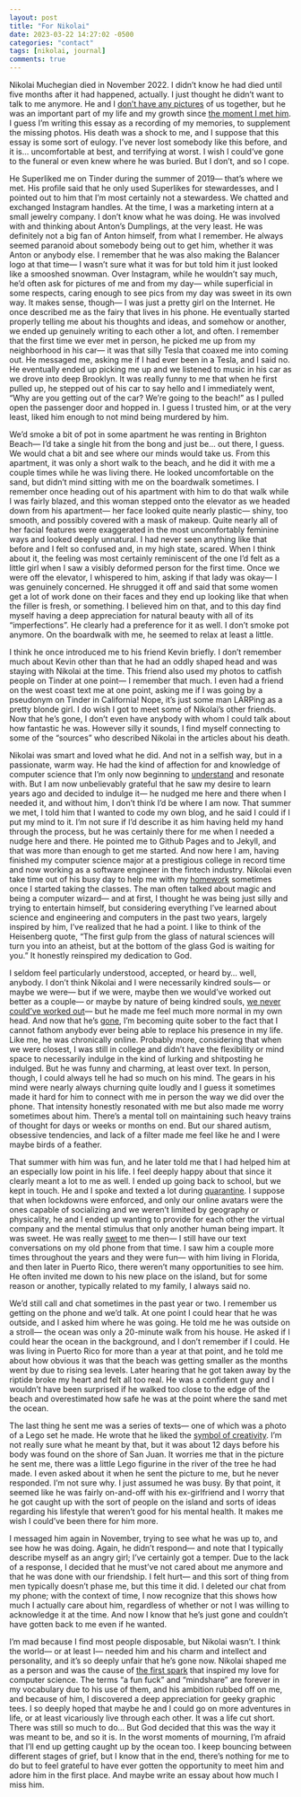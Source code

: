```yaml
---
layout: post
title: "For Nikolai"
date: 2023-03-22 14:27:02 -0500
categories: "contact"
tags: [nikolai, journal]
comments: true
---
```

Nikolai Muchegian died in November 2022. I didn’t know he had died until five months after it had happened, actually. I just thought he didn’t want to talk to me anymore. He and I <a href="/images/nik/photos.PNG" target="_blank">don’t have any pictures</a> of us together, but he was an important part of my life and my growth since <a href="/images/nik/04-01-2020.jpeg" target="_blank">the moment I met him</a>. I guess I’m writing this essay as a recording of my memories, to supplement the missing photos. His death was a shock to me, and I suppose that this essay is some sort of eulogy. I’ve never lost somebody like this before, and it is… uncomfortable at best, and terrifying at worst. I wish I could’ve gone to the funeral or even knew where he was buried. But I don’t, and so I cope.<!-- more -->

He Superliked me on Tinder during the summer of 2019— that’s where we met. His profile said that he only used Superlikes for stewardesses, and I pointed out to him that I’m most certainly not a stewardess. We chatted and exchanged Instagram handles. At the time, I was a marketing intern at a small jewelry company. I don’t know what he was doing. He was involved with and thinking about Anton’s Dumplings, at the very least. He was definitely not a big fan of Anton himself, from what I remember. He always seemed paranoid about somebody being out to get him, whether it was Anton or anybody else. I remember that he was also making the Balancer logo at that time— I wasn’t sure what it was for but told him it just looked like a smooshed snowman. Over Instagram, while he wouldn’t say much, he’d often ask for pictures of me and from my day— while superficial in some respects, caring enough to see pics from my day was sweet in its own way. It makes sense, though— I was just a pretty girl on the Internet. He once described me as the fairy that lives in his phone. He eventually started properly telling me about his thoughts and ideas, and somehow or another, we ended up genuinely writing to each other a lot, and often. I remember that the first time we ever met in person, he picked me up from my neighborhood in his car— it was that silly Tesla that coaxed me into coming out. He messaged me, asking me if I had ever been in a Tesla, and I said no. He eventually ended up picking me up and we listened to music in his car as we drove into deep Brooklyn. It was really funny to me that when he first pulled up, he stepped out of his car to say hello and I immediately went, “Why are you getting out of the car? We’re going to the beach!” as I pulled open the passenger door and hopped in. I guess I trusted him, or at the very least, liked him enough to not mind being murdered by him.

We’d smoke a bit of pot in some apartment he was renting in Brighton Beach— I’d take a single hit from the bong and just be… out there, I guess. We would chat a bit and see where our minds would take us. From this apartment, it was only a short walk to the beach, and he did it with me a couple times while he was living there. He looked uncomfortable on the sand, but didn’t mind sitting with me on the boardwalk sometimes. I remember once heading out of his apartment with him to do that walk while I was fairly blazed, and this woman stepped onto the elevator as we headed down from his apartment— her face looked quite nearly plastic— shiny, too smooth, and possibly covered with a mask of makeup. Quite nearly all of her facial features were exaggerated in the most uncomfortably feminine ways and looked deeply unnatural. I had never seen anything like that before and I felt so confused and, in my high state, scared. When I think about it, the feeling was most certainly reminiscent of the one I’d felt as a little girl when I saw a visibly deformed person for the first time. Once we were off the elevator, I whispered to him, asking if that lady was okay— I was genuinely concerned. He shrugged it off and said that some women get a lot of work done on their faces and they end up looking like that when the filler is fresh, or something. I believed him on that, and to this day find myself having a deep appreciation for natural beauty with all of its “imperfections”. He clearly had a preference for it as well. I don’t smoke pot anymore. On the boardwalk with me, he seemed to relax at least a little.

I think he once introduced me to his friend Kevin briefly. I don’t remember much about Kevin other than that he had an oddly shaped head and was staying with Nikolai at the time. This friend also used my photos to catfish people on Tinder at one point— I remember that much. I even had a friend on the west coast text me at one point, asking me if I was going by a pseudonym on Tinder in California! Nope, it’s just some man LARPing as a pretty blonde girl. I do wish I got to meet some of Nikolai’s other friends. Now that he’s gone, I don’t even have anybody with whom I could talk about how fantastic he was. However silly it sounds, I find myself connecting to some of the “sources” who described Nikolai in the articles about his death.

Nikolai was smart and loved what he did. And not in a selfish way, but in a passionate, warm way. He had the kind of affection for and knowledge of computer science that I’m only now beginning to <a href="/images/nik/specialize.PNG" target="_blank">understand</a> and resonate with. But I am now unbelievably grateful that he saw my desire to learn years ago and decided to indulge it— he nudged me here and there when I needed it, and without him, I don’t think I’d be where I am now. That summer we met, I told him that I wanted to code my own blog, and he said I could if I put my mind to it. I’m not sure if I’d describe it as him having held my hand through the process, but he was certainly there for me when I needed a nudge here and there. He pointed me to Github Pages and to Jekyll, and that was more than enough to get me started. And now here I am, having finished my computer science major at a prestigious college in record time and now working as a software engineer in the fintech industry. Nikolai even take time out of his busy day to help me with my <a href="/images/nik/hw.PNG" target="_blank">homework</a> sometimes once I started taking the classes. The man often talked about magic and being a computer wizard— and at first, I thought he was being just silly and trying to entertain himself, but considering everything I’ve learned about science and engineering and computers in the past two years, largely inspired by him, I’ve realized that he had a point. I like to think of the Heisenberg quote, “The first gulp from the glass of natural sciences will turn you into an atheist, but at the bottom of the glass God is waiting for you.” It honestly reinspired my dedication to God.

I seldom feel particularly understood, accepted, or heard by… well, anybody. I don’t think Nikolai and I were necessarily kindred souls— or maybe we were— but if we were, maybe then we would’ve worked out better as a couple— or maybe by nature of being kindred souls, <a href="/images/nik/dream.jpeg" target="_blank">we never could’ve worked out</a>— but he made me feel much more normal in my own head. And now that he’s <a href="/images/nik/favorite.PNG" target="_blank">gone</a>, I’m becoming quite sober to the fact that I cannot fathom anybody ever being able to replace his presence in my life. Like me, he was chronically online. Probably more, considering that when we were closest, I was still in college and didn’t have the flexibility or mind space to necessarily indulge in the kind of lurking and shitposting he indulged. But he was funny and charming, at least over text. In person, though, I could always tell he had so much on his mind. The gears in his mind were nearly always churning quite loudly and I guess it sometimes made it hard for him to connect with me in person the way we did over the phone. That intensity honestly resonated with me but also made me worry sometimes about him. There’s a mental toll on maintaining such heavy trains of thought for days or weeks or months on end. But our shared autism, obsessive tendencies, and lack of a filter made me feel like he and I were maybe birds of a feather.

That summer with him was fun, and he later told me that I had helped him at an especially low point in his life. I feel deeply happy about that since it clearly meant a lot to me as well. I ended up going back to school, but we kept in touch. He and I spoke and texted a lot during <a href="/images/nik/quarantine.PNG" target="_blank">quarantine</a>. I suppose that when lockdowns were enforced, and only our online avatars were the ones capable of socializing and we weren’t limited by geography or physicality, he and I ended up wanting to provide for each other the virtual company and the mental stimulus that only another human being impart. It was sweet. He was really <a href="/images/nik/comforting.jpeg" target="_blank">sweet</a> to me then— I still have our text conversations on my old phone from that time. I saw him a couple more times throughout the years and they were fun— with him living in Florida, and then later in Puerto Rico, there weren’t many opportunities to see him. He often invited me down to his new place on the island, but for some reason or another, typically related to my family, I always said no.

We’d still call and chat sometimes in the past year or two. I remember us getting on the phone and we’d talk. At one point I could hear that he was outside, and I asked him where he was going. He told me he was outside on a stroll— the ocean was only a 20-minute walk from his house. He asked if I could hear the ocean in the background, and I don’t remember if I could. He was living in Puerto Rico for more than a year at that point, and he told me about how obvious it was that the beach was getting smaller as the months went by due to rising sea levels. Later hearing that he got taken away by the riptide broke my heart and felt all too real. He was a confident guy and I wouldn’t have been surprised if he walked too close to the edge of the beach and overestimated how safe he was at the point where the sand met the ocean.

The last thing he sent me was a series of texts— one of which was a photo of a Lego set he made. He wrote that he liked the <a href="/images/nik/symbolofcreativity.png" target="_blank">symbol of creativity</a>. I’m not really sure what he meant by that, but it was about 12 days before his body was found on the shore of San Juan. It worries me that in the picture he sent me, there was a little Lego figurine in the river of the tree he had made. I even asked about it when he sent the picture to me, but he never responded. I’m not sure why. I just assumed he was busy. By that point, it seemed like he was fairly on-and-off with his ex-girlfriend and I worry that he got caught up with the sort of people on the island and sorts of ideas regarding his lifestyle that weren’t good for his mental health. It makes me wish I could’ve been there for him more.

I messaged him again in November, trying to see what he was up to, and see how he was doing. Again, he didn’t respond— and note that I typically describe myself as an angry girl; I’ve certainly got a temper. Due to the lack of a response, I decided that he must’ve not cared about me anymore and that he was done with our friendship. I felt hurt— and this sort of thing from men typically doesn’t phase me, but this time it did. I deleted our chat from my phone; with the context of time, I now recognize that this shows how much I actually care about him, regardless of whether or not I was willing to acknowledge it at the time. And now I know that he’s just gone and couldn’t have gotten back to me even if he wanted.

I’m mad because I find most people disposable, but Nikolai wasn’t. I think the world— or at least I— needed him and his charm and intellect and personality, and it’s so deeply unfair that he’s gone now. Nikolai shaped me as a person and was the cause of <a href="/images/nik/mentor.PNG" target="_blank">the first spark</a> that inspired my love for computer science. The terms “a fun fuck” and “mindshare” are forever in my vocabulary due to his use of them, and his ambition rubbed off on me, and because of him, I discovered a deep appreciation for geeky graphic tees. I so deeply hoped that maybe he and I could go on more adventures in life, or at least vicariously live through each other. It was a life cut short. There was still so much to do… But God decided that this was the way it was meant to be, and so it is. In the worst moments of mourning, I’m afraid that I’ll end up getting caught up by the ocean too. I keep bouncing between different stages of grief, but I know that in the end, there’s nothing for me to do but to feel grateful to have ever gotten the opportunity to meet him and adore him in the first place. And maybe write an essay about how much I miss him.
